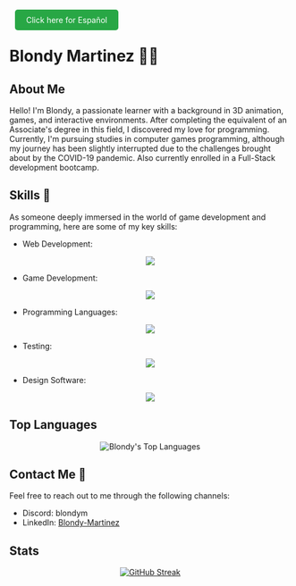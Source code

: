 <a href="README_ES.md" style="background-color: #28a745; color: white; padding: 10px 20px; text-decoration: none; border-radius: 5px; margin: 0 10px;">Click here for Español</a>

# Blondy Martinez 👨‍💻

## About Me
Hello! I'm Blondy, a passionate learner with a background in 3D animation, games, and interactive environments. After completing the equivalent of an Associate's degree in this field, I discovered my love for programming. Currently, I'm pursuing studies in computer games programming, although my journey has been slightly interrupted due to the challenges brought about by the COVID-19 pandemic. Also currently enrolled in a Full-Stack development bootcamp.

## Skills 🚀
As someone deeply immersed in the world of game development and programming, here are some of my key skills:
- Web Development:
<p align="center">
  <a href="https://skillicons.dev">
    <img src="https://skillicons.dev/icons?i=html,css,js,bootstrap,react,nodejs,flask" />
  </a>
</p>

- Game Development:
<p align="center">
  <a href="https://skillicons.dev">
    <img src="https://skillicons.dev/icons?i=unity,unreal" />
  </a>
</p>

- Programming Languages:
<p align="center">
  <a href="https://skillicons.dev">
    <img src="https://skillicons.dev/icons?i=cpp,cs,js,ruby,python" />
  </a>
</p>

- Testing:
<p align="center">
  <a href="https://skillicons.dev">
    <img src="https://skillicons.dev/icons?i=jest" />
  </a>
</p>

- Design Software:
<p align="center">
  <a href="https://skillicons.dev">
    <img src="https://skillicons.dev/icons?i=ps" />
  </a>
</p>

## Top Languages
<p align="center">
  <img src="https://github-readme-stats.vercel.app/api/top-langs/?username=BlondyMartinez&layout=compact&exclude_repo=CT6008" alt="Blondy's Top Languages">
</p>

## Contact Me 📧
Feel free to reach out to me through the following channels:

- Discord: blondym
- LinkedIn: [Blondy-Martinez](https://www.linkedin.com/in/blondy-martinez/)

## Stats
<p align="center">
  <a href="https://git.io/streak-stats">
    <img src="https://streak-stats.demolab.com?user=BlondyMartinez&theme=radical&date_format=j%20M%5B%20Y%5D&mode=weekly" alt="GitHub Streak">
  </a>
</p>
